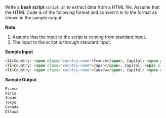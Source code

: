 Write a **bash script** `script.sh` to extract data from a HTML file.  Assume that the HTML Code is of the following format and convert it in to the format as shown in the sample output.

**Note**

1. Assume that the input to the script is coming from standard input.
2. The input to the script is through standard input.


**Sample Input**

```html
<li>Country: <span class="country-name">France</span>, Capital: <span class="country-capital">Paris</span></li>
<li>Country: <span class="country-name">Japan</span>, Capital: <span class="country-capital">Tokyo</span></li>
<li>Country: <span class="country-name">Canada</span>, Capital: <span class="country-capital">Ottawa</span></li>
```

**Sample Output**

```bash
France
Paris
Japan
Tokyo
Canada
Ottawa
```

